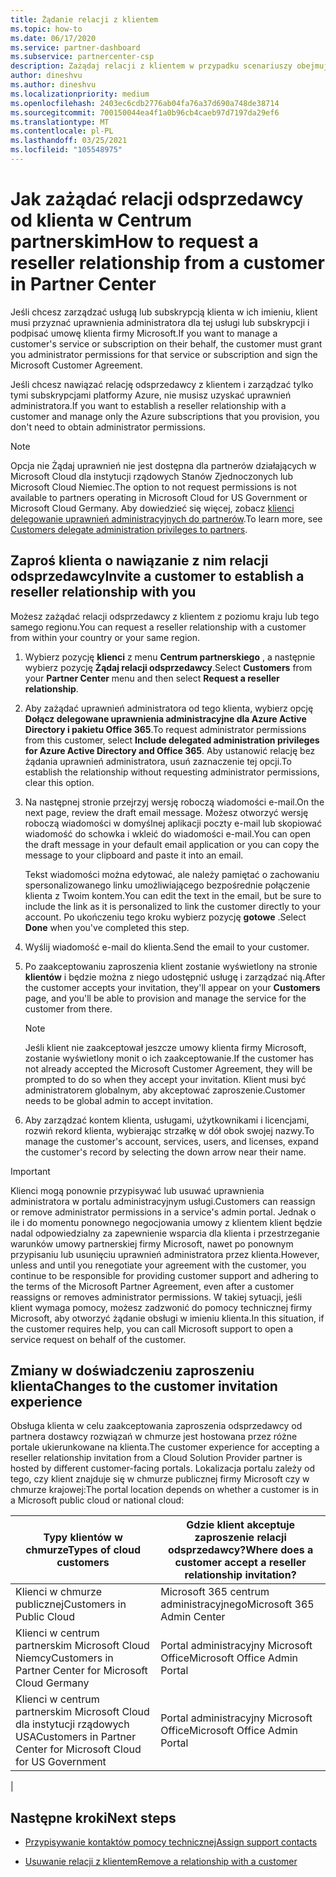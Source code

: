 ```yaml
---
title: Żądanie relacji z klientem
ms.topic: how-to
ms.date: 06/17/2020
ms.service: partner-dashboard
ms.subservice: partnercenter-csp
description: Zażądaj relacji z klientem w przypadku scenariuszy obejmujących wiele partnerów lub wiele kanałów lub jeśli chcesz przywrócić uprawnienia administratora delegowanego do klienta.
author: dineshvu
ms.author: dineshvu
ms.localizationpriority: medium
ms.openlocfilehash: 2403ec6cdb2776ab04fa76a37d690a748de38714
ms.sourcegitcommit: 700150044ea4f1a0b96cb4caeb97d7197da29ef6
ms.translationtype: MT
ms.contentlocale: pl-PL
ms.lasthandoff: 03/25/2021
ms.locfileid: "105548975"
---
```

# <a name="how-to-request-a-reseller-relationship-from-a-customer-in-partner-center"></a><span data-ttu-id="e98f6-103">Jak zażądać relacji odsprzedawcy od klienta w Centrum partnerskim</span><span class="sxs-lookup"><span data-stu-id="e98f6-103">How to request a reseller relationship from a customer in Partner Center</span></span>

<span data-ttu-id="e98f6-104">Jeśli chcesz zarządzać usługą lub subskrypcją klienta w ich imieniu, klient musi przyznać uprawnienia administratora dla tej usługi lub subskrypcji i podpisać umowę klienta firmy Microsoft.</span><span class="sxs-lookup"><span data-stu-id="e98f6-104">If you want to manage a customer's service or subscription on their behalf, the customer must grant you administrator permissions for that service or subscription and sign the Microsoft Customer Agreement.</span></span>

<span data-ttu-id="e98f6-105">Jeśli chcesz nawiązać relację odsprzedawcy z klientem i zarządzać tylko tymi subskrypcjami platformy Azure, nie musisz uzyskać uprawnień administratora.</span><span class="sxs-lookup"><span data-stu-id="e98f6-105">If you want to establish a reseller relationship with a customer and manage only the Azure subscriptions that you provision, you don't need to obtain administrator permissions.</span></span>

>[!NOTE] 
><span data-ttu-id="e98f6-106">Opcja nie Żądaj uprawnień nie jest dostępna dla partnerów działających w Microsoft Cloud dla instytucji rządowych Stanów Zjednoczonych lub Microsoft Cloud Niemiec.</span><span class="sxs-lookup"><span data-stu-id="e98f6-106">The option to not request permissions is not available to partners operating in Microsoft Cloud for US Government or Microsoft Cloud Germany.</span></span> <span data-ttu-id="e98f6-107">Aby dowiedzieć się więcej, zobacz [klienci delegowanie uprawnień administracyjnych do partnerów](customers-revoke-admin-privileges.md).</span><span class="sxs-lookup"><span data-stu-id="e98f6-107">To learn more, see [Customers delegate administration privileges to partners](customers-revoke-admin-privileges.md).</span></span>

## <a name="invite-a-customer-to-establish-a-reseller-relationship-with-you"></a><span data-ttu-id="e98f6-108">Zaproś klienta o nawiązanie z nim relacji odsprzedawcy</span><span class="sxs-lookup"><span data-stu-id="e98f6-108">Invite a customer to establish a reseller relationship with you</span></span>

<span data-ttu-id="e98f6-109">Możesz zażądać relacji odsprzedawcy z klientem z poziomu kraju lub tego samego regionu.</span><span class="sxs-lookup"><span data-stu-id="e98f6-109">You can request a reseller relationship with a customer from within your country or your same region.</span></span>

1. <span data-ttu-id="e98f6-110">Wybierz pozycję **klienci** z menu **Centrum partnerskiego** , a następnie wybierz pozycję **Żądaj relacji odsprzedawcy**.</span><span class="sxs-lookup"><span data-stu-id="e98f6-110">Select **Customers** from your **Partner Center** menu and then select **Request a reseller relationship**.</span></span>

2. <span data-ttu-id="e98f6-111">Aby zażądać uprawnień administratora od tego klienta, wybierz opcję **Dołącz delegowane uprawnienia administracyjne dla Azure Active Directory i pakietu Office 365**.</span><span class="sxs-lookup"><span data-stu-id="e98f6-111">To request administrator permissions from this customer, select **Include delegated administration privileges for Azure Active Directory and Office 365**.</span></span> <span data-ttu-id="e98f6-112">Aby ustanowić relację bez żądania uprawnień administratora, usuń zaznaczenie tej opcji.</span><span class="sxs-lookup"><span data-stu-id="e98f6-112">To establish the relationship without requesting administrator permissions, clear this option.</span></span>

3. <span data-ttu-id="e98f6-113">Na następnej stronie przejrzyj wersję roboczą wiadomości e-mail.</span><span class="sxs-lookup"><span data-stu-id="e98f6-113">On the next page, review the draft email message.</span></span> <span data-ttu-id="e98f6-114">Możesz otworzyć wersję roboczą wiadomości w domyślnej aplikacji poczty e-mail lub skopiować wiadomość do schowka i wkleić do wiadomości e-mail.</span><span class="sxs-lookup"><span data-stu-id="e98f6-114">You can open the draft message in your default email application or you can copy the message to your clipboard and paste it into an email.</span></span>

   <span data-ttu-id="e98f6-115">Tekst wiadomości można edytować, ale należy pamiętać o zachowaniu spersonalizowanego linku umożliwiającego bezpośrednie połączenie klienta z Twoim kontem.</span><span class="sxs-lookup"><span data-stu-id="e98f6-115">You can edit the text in the email, but be sure to include the link as it is personalized to link the customer directly to your account.</span></span> <span data-ttu-id="e98f6-116">Po ukończeniu tego kroku wybierz pozycję **gotowe** .</span><span class="sxs-lookup"><span data-stu-id="e98f6-116">Select **Done** when you've completed this step.</span></span>

4. <span data-ttu-id="e98f6-117">Wyślij wiadomość e-mail do klienta.</span><span class="sxs-lookup"><span data-stu-id="e98f6-117">Send the email to your customer.</span></span>

5. <span data-ttu-id="e98f6-118">Po zaakceptowaniu zaproszenia klient zostanie wyświetlony na stronie **klientów** i będzie można z niego udostępnić usługę i zarządzać nią.</span><span class="sxs-lookup"><span data-stu-id="e98f6-118">After the customer accepts your invitation, they'll appear on your **Customers** page, and you'll be able to provision and manage the service for the customer from there.</span></span>

   > [!NOTE]
   > <span data-ttu-id="e98f6-119">Jeśli klient nie zaakceptował jeszcze umowy klienta firmy Microsoft, zostanie wyświetlony monit o ich zaakceptowanie.</span><span class="sxs-lookup"><span data-stu-id="e98f6-119">If the customer has not already accepted the Microsoft Customer Agreement, they will be prompted to do so when they accept your invitation.</span></span> <span data-ttu-id="e98f6-120">Klient musi być administratorem globalnym, aby akceptować zaproszenie.</span><span class="sxs-lookup"><span data-stu-id="e98f6-120">Customer needs to be global admin to accept invitation.</span></span>

6. <span data-ttu-id="e98f6-121">Aby zarządzać kontem klienta, usługami, użytkownikami i licencjami, rozwiń rekord klienta, wybierając strzałkę w dół obok swojej nazwy.</span><span class="sxs-lookup"><span data-stu-id="e98f6-121">To manage the customer's account, services, users, and licenses, expand the customer's record by selecting the down arrow near their name.</span></span>

> [!IMPORTANT]  
> <span data-ttu-id="e98f6-122">Klienci mogą ponownie przypisywać lub usuwać uprawnienia administratora w portalu administracyjnym usługi.</span><span class="sxs-lookup"><span data-stu-id="e98f6-122">Customers can reassign or remove administrator permissions in a service's admin portal.</span></span> <span data-ttu-id="e98f6-123">Jednak o ile i do momentu ponownego negocjowania umowy z klientem klient będzie nadal odpowiedzialny za zapewnienie wsparcia dla klienta i przestrzeganie warunków umowy partnerskiej firmy Microsoft, nawet po ponownym przypisaniu lub usunięciu uprawnień administratora przez klienta.</span><span class="sxs-lookup"><span data-stu-id="e98f6-123">However, unless and until you renegotiate your agreement with the customer, you continue to be responsible for providing customer support and adhering to the terms of the Microsoft Partner Agreement, even after a customer reassigns or removes administrator permissions.</span></span> <span data-ttu-id="e98f6-124">W takiej sytuacji, jeśli klient wymaga pomocy, możesz zadzwonić do pomocy technicznej firmy Microsoft, aby otworzyć żądanie obsługi w imieniu klienta.</span><span class="sxs-lookup"><span data-stu-id="e98f6-124">In this situation, if the customer requires help, you can call Microsoft support to open a service request on behalf of the customer.</span></span>

## <a name="changes-to-the-customer-invitation-experience"></a><span data-ttu-id="e98f6-125">Zmiany w doświadczeniu zaproszeniu klienta</span><span class="sxs-lookup"><span data-stu-id="e98f6-125">Changes to the customer invitation experience</span></span>

<span data-ttu-id="e98f6-126">Obsługa klienta w celu zaakceptowania zaproszenia odsprzedawcy od partnera dostawcy rozwiązań w chmurze jest hostowana przez różne portale ukierunkowane na klienta.</span><span class="sxs-lookup"><span data-stu-id="e98f6-126">The customer experience for accepting a reseller relationship invitation from a Cloud Solution Provider partner is hosted by different customer-facing portals.</span></span> <span data-ttu-id="e98f6-127">Lokalizacja portalu zależy od tego, czy klient znajduje się w chmurze publicznej firmy Microsoft czy w chmurze krajowej:</span><span class="sxs-lookup"><span data-stu-id="e98f6-127">The portal location depends on whether a customer is in a Microsoft public cloud or national cloud:</span></span>

|<span data-ttu-id="e98f6-128">Typy klientów w chmurze</span><span class="sxs-lookup"><span data-stu-id="e98f6-128">Types of cloud customers</span></span>  | <span data-ttu-id="e98f6-129">Gdzie klient akceptuje zaproszenie relacji odsprzedawcy?</span><span class="sxs-lookup"><span data-stu-id="e98f6-129">Where does a customer accept a reseller relationship invitation?</span></span> |
|---------|---------
| <span data-ttu-id="e98f6-130">Klienci w chmurze publicznej</span><span class="sxs-lookup"><span data-stu-id="e98f6-130">Customers in Public Cloud</span></span> | <span data-ttu-id="e98f6-131">Microsoft 365 centrum administracyjnego</span><span class="sxs-lookup"><span data-stu-id="e98f6-131">Microsoft 365 Admin Center</span></span> |
| <span data-ttu-id="e98f6-132">Klienci w centrum partnerskim Microsoft Cloud Niemcy</span><span class="sxs-lookup"><span data-stu-id="e98f6-132">Customers in Partner Center for Microsoft Cloud Germany</span></span> | <span data-ttu-id="e98f6-133">Portal administracyjny Microsoft Office</span><span class="sxs-lookup"><span data-stu-id="e98f6-133">Microsoft Office Admin Portal</span></span> |
| <span data-ttu-id="e98f6-134">Klienci w centrum partnerskim Microsoft Cloud dla instytucji rządowych USA</span><span class="sxs-lookup"><span data-stu-id="e98f6-134">Customers in Partner Center for Microsoft Cloud for US Government</span></span> | <span data-ttu-id="e98f6-135">Portal administracyjny Microsoft Office</span><span class="sxs-lookup"><span data-stu-id="e98f6-135">Microsoft Office Admin Portal</span></span> |
|

## <a name="next-steps"></a><span data-ttu-id="e98f6-136">Następne kroki</span><span class="sxs-lookup"><span data-stu-id="e98f6-136">Next steps</span></span>

- [<span data-ttu-id="e98f6-137">Przypisywanie kontaktów pomocy technicznej</span><span class="sxs-lookup"><span data-stu-id="e98f6-137">Assign support contacts</span></span>](assign-support-contacts.md)

- [<span data-ttu-id="e98f6-138">Usuwanie relacji z klientem</span><span class="sxs-lookup"><span data-stu-id="e98f6-138">Remove a relationship with a customer</span></span>](remove-a-relationship.md)

